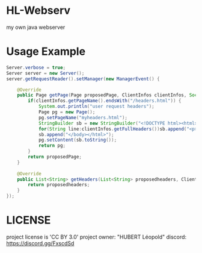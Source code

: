 
# HL-Webserv
my own java webserver
# Usage Example

```java
Server.verbose = true;
Server server = new Server();
server.getRequestReader().setManager(new ManagerEvent() {

	@Override
	public Page getPage(Page proposedPage, ClientInfos clientInfos, Socket connection) {
		if(clientInfos.getPageName().endsWith("/headers.html")) {
			System.out.println("user request headers");
			Page pg = new Page();
			pg.setPageName("myheaders.html");
			StringBuilder sb = new StringBuilder("<!DOCTYPE html><html><head><title>My Headers</title></head><body><h1>My Headers:</h1>");
			for(String line:clientInfos.getFullHeaders())sb.append("<p>"+line+"</p>");
			sb.append("</body></html>");
			pg.setContent(sb.toString());
			return pg;
		}
		return proposedPage;
	}
	
	@Override
	public List<String> getHeaders(List<String> proposedheaders, ClientInfos clientInfos, Socket connection) {
		return proposedheaders;
	}
});
```

# LICENSE
project license is 'CC BY 3.0' project owner: "HUBERT Léopold" discord: https://discord.gg/FxscdSd
